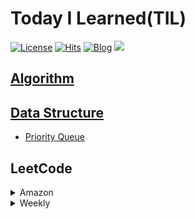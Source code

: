 # Today I Learned(TIL)
[![License](https://img.shields.io/github/license/mashape/apistatus.svg)](./LICENSE)  [![Hits](https://hits.seeyoufarm.com/api/count/incr/badge.svg?url=https://github.com/gunhoo/TIL&icon=github.svg)](https://github.com/gunhoo/TIL)
[![Blog](https://img.shields.io/badge/Blog-gunhoo.github.io-green.svg)](https://gunhoo.github.io/)
<a href="mailto:gunhoo2016@gmail.com"><img src="https://img.shields.io/badge/Gmail-EA4335?style=flat&logo=Gmail&logoColor=white&link=mailto:gunhoo2016@gmail.com"/>

## Algorithm

## Data Structure
- <a href="./DataStructure/Priority Queue.md">Priority Queue</a>

## LeetCode

<details>
<summary>Amazon</summary>
<ul>
    <li> <a href="./LeetCode/[Array, DP] 0121-best-time-to-buy-and-sell-stock.md">121. Best Time to Buy and Sell Stock</a> </li>
    <li> <a href="./LeetCode/[Array, Sorting] 1608-special-array-with-x-elements-greater-than-or-equal-x.md">1608. Special Array With X Elements Greater Than or Equal X </a></li>
</ul>
</details>

<details>
<summary>Weekly</summary>
<ul>
    <li> <a href="./LeetCode/[Array, Sorting] 1464-maximum-product-of-two-elements-in-an-array.md">1464. Maximum Product of Two Elements in an Array
    </a></li>
    <li> <a href="./LeetCode/[Array, Matrix] 2482-difference-between-ones-and-zeros-in-row-and-column.md">2482. Difference Between Ones and Zeros in Row and Column </a></li>
</ul>
</details>
